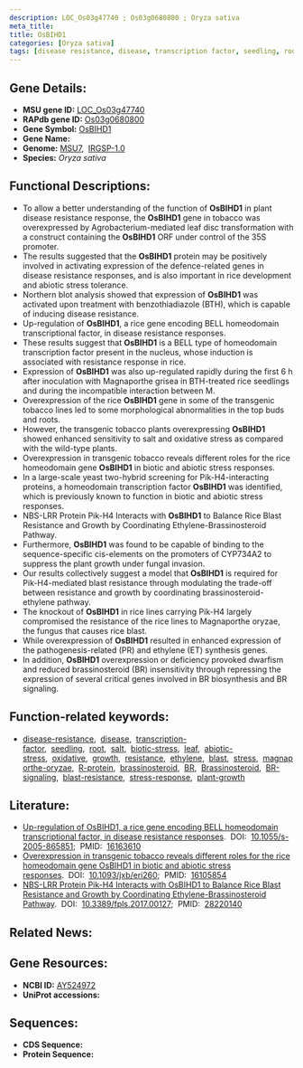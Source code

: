 ```yaml
---
description: LOC_Os03g47740 ; Os03g0680800 ; Oryza sativa
meta_title:
title: OsBIHD1
categories: [Oryza sativa]
tags: [disease resistance, disease, transcription factor, seedling, root, salt, biotic stress, leaf, abiotic stress, oxidative, growth, resistance, ethylene, blast, stress, magnaporthe oryzae, R protein, brassinosteroid,  BR , Brassinosteroid, BR signaling, blast resistance, stress response, plant growth]
---
```


## Gene Details:
- **MSU gene ID:** [LOC_Os03g47740](http://rice.uga.edu/cgi-bin/ORF_infopage.cgi?orf=LOC_Os03g47740)  
- **RAPdb gene ID:** [Os03g0680800](https://rapdb.dna.affrc.go.jp/locus/?name=Os03g0680800)  
- **Gene Symbol:** <u>OsBIHD1</u>
- **Gene Name:**
- **Genome:**  [MSU7](http://rice.uga.edu/),&nbsp;&nbsp;[IRGSP-1.0](https://rapdb.dna.affrc.go.jp/download/irgsp1.html)
- **Species:** *Oryza sativa*

## Functional Descriptions:
   - To allow a better understanding of the function of **OsBIHD1** in plant disease resistance response, the **OsBIHD1** gene in tobacco was overexpressed by Agrobacterium-mediated leaf disc transformation with a construct containing the **OsBIHD1** ORF under control of the 35S promoter.
   - The results suggested that the **OsBIHD1** protein may be positively involved in activating expression of the defence-related genes in disease resistance responses, and is also important in rice development and abiotic stress tolerance.
   - Northern blot analysis showed that expression of **OsBIHD1** was activated upon treatment with benzothiadiazole (BTH), which is capable of inducing disease resistance.
   - Up-regulation of **OsBIHD1**, a rice gene encoding BELL homeodomain transcriptional factor, in disease resistance responses.
   - These results suggest that **OsBIHD1** is a BELL type of homeodomain transcription factor present in the nucleus, whose induction is associated with resistance response in rice.
   - Expression of **OsBIHD1** was also up-regulated rapidly during the first 6 h after inoculation with Magnaporthe grisea in BTH-treated rice seedlings and during the incompatible interaction between M.
   - Overexpression of the rice **OsBIHD1** gene in some of the transgenic tobacco lines led to some morphological abnormalities in the top buds and roots.
   - However, the transgenic tobacco plants overexpressing **OsBIHD1** showed enhanced sensitivity to salt and oxidative stress as compared with the wild-type plants.
   - Overexpression in transgenic tobacco reveals different roles for the rice homeodomain gene **OsBIHD1** in biotic and abiotic stress responses.
   - In a large-scale yeast two-hybrid screening for Pik-H4-interacting proteins, a homeodomain transcription factor **OsBIHD1** was identified, which is previously known to function in biotic and abiotic stress responses.
   - NBS-LRR Protein Pik-H4 Interacts with **OsBIHD1** to Balance Rice Blast Resistance and Growth by Coordinating Ethylene-Brassinosteroid Pathway.
   - Furthermore, **OsBIHD1** was found to be capable of binding to the sequence-specific cis-elements on the promoters of CYP734A2 to suppress the plant growth under fungal invasion.
   - Our results collectively suggest a model that **OsBIHD1** is required for Pik-H4-mediated blast resistance through modulating the trade-off between resistance and growth by coordinating brassinosteroid-ethylene pathway.
   - The knockout of **OsBIHD1** in rice lines carrying Pik-H4 largely compromised the resistance of the rice lines to Magnaporthe oryzae, the fungus that causes rice blast.
   - While overexpression of **OsBIHD1** resulted in enhanced expression of the pathogenesis-related (PR) and ethylene (ET) synthesis genes.
   - In addition, **OsBIHD1** overexpression or deficiency provoked dwarfism and reduced brassinosteroid (BR) insensitivity through repressing the expression of several critical genes involved in BR biosynthesis and BR signaling.

## Function-related keywords:
   - [disease-resistance](/tags/disease-resistance/),&nbsp;&nbsp;[disease](/tags/disease/),&nbsp;&nbsp;[transcription-factor](/tags/transcription-factor/),&nbsp;&nbsp;[seedling](/tags/seedling/),&nbsp;&nbsp;[root](/tags/root/),&nbsp;&nbsp;[salt](/tags/salt/),&nbsp;&nbsp;[biotic-stress](/tags/biotic-stress/),&nbsp;&nbsp;[leaf](/tags/leaf/),&nbsp;&nbsp;[abiotic-stress](/tags/abiotic-stress/),&nbsp;&nbsp;[oxidative](/tags/oxidative/),&nbsp;&nbsp;[growth](/tags/growth/),&nbsp;&nbsp;[resistance](/tags/resistance/),&nbsp;&nbsp;[ethylene](/tags/ethylene/),&nbsp;&nbsp;[blast](/tags/blast/),&nbsp;&nbsp;[stress](/tags/stress/),&nbsp;&nbsp;[magnaporthe-oryzae](/tags/magnaporthe-oryzae/),&nbsp;&nbsp;[R-protein](/tags/R-protein/),&nbsp;&nbsp;[brassinosteroid](/tags/brassinosteroid/),&nbsp;&nbsp;[BR](/tags/BR/),&nbsp;&nbsp;[Brassinosteroid](/tags/Brassinosteroid/),&nbsp;&nbsp;[BR-signaling](/tags/BR-signaling/),&nbsp;&nbsp;[blast-resistance](/tags/blast-resistance/),&nbsp;&nbsp;[stress-response](/tags/stress-response/),&nbsp;&nbsp;[plant-growth](/tags/plant-growth/)

## Literature:
   - [Up-regulation of OsBIHD1, a rice gene encoding BELL homeodomain transcriptional factor, in disease resistance responses](https://www.doi.org/10.1055/s-2005-865851).&nbsp;&nbsp;DOI:&nbsp;&nbsp;[10.1055/s-2005-865851](https://www.doi.org/10.1055/s-2005-865851);&nbsp;&nbsp;PMID:&nbsp;&nbsp;[16163610](https://pubmed.ncbi.nlm.nih.gov/16163610/)
   - [Overexpression in transgenic tobacco reveals different roles for the rice homeodomain gene OsBIHD1 in biotic and abiotic stress responses](https://www.doi.org/10.1093/jxb/eri260).&nbsp;&nbsp;DOI:&nbsp;&nbsp;[10.1093/jxb/eri260](https://www.doi.org/10.1093/jxb/eri260);&nbsp;&nbsp;PMID:&nbsp;&nbsp;[16105854](https://pubmed.ncbi.nlm.nih.gov/16105854/)
   - [NBS-LRR Protein Pik-H4 Interacts with OsBIHD1 to Balance Rice Blast Resistance and Growth by Coordinating Ethylene-Brassinosteroid Pathway](https://www.doi.org/10.3389/fpls.2017.00127).&nbsp;&nbsp;DOI:&nbsp;&nbsp;[10.3389/fpls.2017.00127](https://www.doi.org/10.3389/fpls.2017.00127);&nbsp;&nbsp;PMID:&nbsp;&nbsp;[28220140](https://pubmed.ncbi.nlm.nih.gov/28220140/)

## Related News:

## Gene Resources:
- **NCBI ID:**  [AY524972](http://www.ncbi.nlm.nih.gov/nuccore/AY524972)
- **UniProt accessions:** [](https://www.uniprot.org/uniprotkb//entry)

## Sequences:
- **CDS Sequence:**
- **Protein Sequence:**
